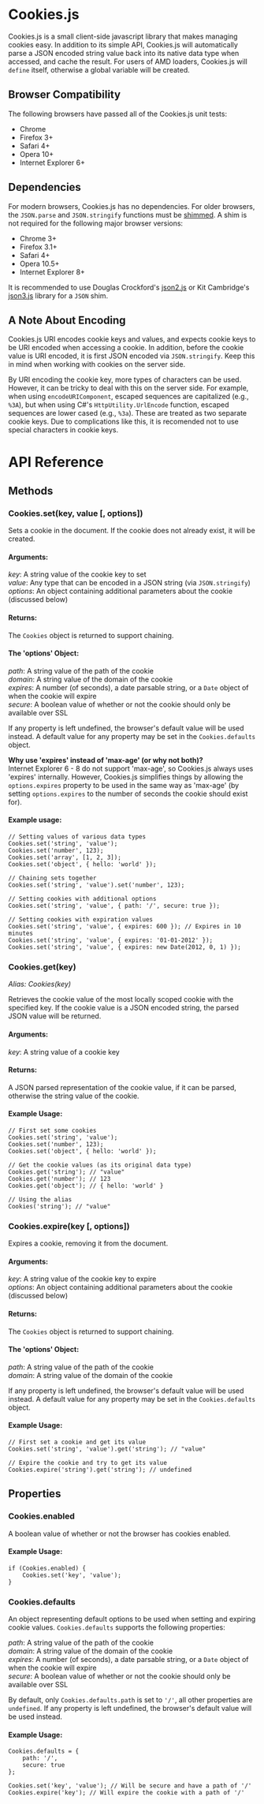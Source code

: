 # Cookies.js

Cookies.js is a small client-side javascript library that makes managing cookies easy.
In addition to its simple API, Cookies.js will automatically parse a JSON encoded string value
back into its native data type when accessed, and cache the result. For users of AMD
loaders, Cookies.js will `define` itself, otherwise a global variable will be created.

## Browser Compatibility

The following browsers have passed all of the Cookies.js unit tests:
- Chrome
- Firefox 3+
- Safari 4+
- Opera 10+
- Internet Explorer 6+

## Dependencies

For modern browsers, Cookies.js has no dependencies. For older browsers, the `JSON.parse` and `JSON.stringify` functions
must be [shimmed](http://en.wikipedia.org/wiki/Shim_\(computing\)). A shim is not required for the following major browser
versions:
- Chrome 3+
- Firefox 3.1+
- Safari 4+
- Opera 10.5+
- Internet Explorer 8+

It is recommended to use Douglas Crockford's [json2.js](https://github.com/douglascrockford/JSON-js) or Kit Cambridge's [json3.js](http://bestiejs.github.com/json3/)
library for a `JSON` shim.

## A Note About Encoding

Cookies.js URI encodes cookie keys and values, and expects cookie keys to be URI encoded when accessing a cookie. In addition,
before the cookie value is URI encoded, it is first JSON encoded via `JSON.stringify`. Keep this in mind when working with cookies on
the server side.

By URI encoding the cookie key, more types of characters can be used. However, it can be tricky to deal with this on the server side.
For example, when using `encodeURIComponent`, escaped sequences are capitalized (e.g., `%3A`), but when using C#'s `HttpUtility.UrlEncode`
function, escaped sequences are lower cased (e.g., `%3a`). These are treated as two separate cookie keys. Due to complications like this,
it is recomended not to use special characters in cookie keys.

# API Reference

## Methods

### Cookies.set(key, value [, options])
Sets a cookie in the document. If the cookie does not already exist, it will be created.

#### Arguments:
*key*: A string value of the cookie key to set  
*value*: Any type that can be encoded in a JSON string (via `JSON.stringify`)  
*options*: An object containing additional parameters about the cookie (discussed below)

#### Returns:
The `Cookies` object is returned to support chaining.

#### The 'options' Object:
*path*: A string value of the path of the cookie  
*domain*: A string value of the domain of the cookie  
*expires*: A number (of seconds), a date parsable string, or a `Date` object of when the cookie will expire  
*secure*: A boolean value of whether or not the cookie should only be available over SSL

If any property is left undefined, the browser's default value will be used instead. A default value
for any property may be set in the `Cookies.defaults` object.

**Why use 'expires' instead of 'max-age' (or why not both)?**  
Internet Explorer 6 - 8 do not support 'max-age', so Cookies.js always uses 'expires' internally.
However, Cookies.js simplifies things by allowing the `options.expires` property to be used in the
same way as 'max-age' (by setting `options.expires` to the number of seconds the cookie should exist for).

#### Example usage:
    // Setting values of various data types
    Cookies.set('string', 'value');
    Cookies.set('number', 123);
    Cookies.set('array', [1, 2, 3]);
    Cookies.set('object', { hello: 'world' });
    
    // Chaining sets together
    Cookies.set('string', 'value').set('number', 123);
    
    // Setting cookies with additional options
    Cookies.set('string', 'value', { path: '/', secure: true });
    
    // Setting cookies with expiration values
    Cookies.set('string', 'value', { expires: 600 }); // Expires in 10 minutes
    Cookies.set('string', 'value', { expires: '01-01-2012' });
    Cookies.set('string', 'value', { expires: new Date(2012, 0, 1) });

### Cookies.get(key)
*Alias: Cookies(key)*

Retrieves the cookie value of the most locally scoped cookie with the specified key.
If the cookie value is a JSON encoded string, the parsed JSON value will be returned.

#### Arguments:
*key*: A string value of a cookie key

#### Returns:
A JSON parsed representation of the cookie value, if it can be parsed, otherwise the string value of the cookie.

#### Example Usage:
    // First set some cookies
    Cookies.set('string', 'value');
    Cookies.set('number', 123);
    Cookies.set('object', { hello: 'world' });
    
    // Get the cookie values (as its original data type)
    Cookies.get('string'); // "value"
    Cookies.get('number'); // 123
    Cookies.get('object'); // { hello: 'world' }
    
    // Using the alias
    Cookies('string'); // "value"
    
### Cookies.expire(key [, options])
Expires a cookie, removing it from the document.

#### Arguments:
*key*: A string value of the cookie key to expire  
*options*: An object containing additional parameters about the cookie (discussed below)

#### Returns:
The `Cookies` object is returned to support chaining.

#### The 'options' Object:
*path*: A string value of the path of the cookie  
*domain*: A string value of the domain of the cookie

If any property is left undefined, the browser's default value will be used instead. A default value
for any property may be set in the `Cookies.defaults` object.

#### Example Usage:
    // First set a cookie and get its value
    Cookies.set('string', 'value').get('string'); // "value"
    
    // Expire the cookie and try to get its value
    Cookies.expire('string').get('string'); // undefined
    

## Properties

### Cookies.enabled
A boolean value of whether or not the browser has cookies enabled.

#### Example Usage:
    if (Cookies.enabled) {
        Cookies.set('key', 'value');
    }

### Cookies.defaults
An object representing default options to be used when setting and expiring cookie values.
`Cookies.defaults` supports the following properties:

*path*: A string value of the path of the cookie  
*domain*: A string value of the domain of the cookie  
*expires*: A number (of seconds), a date parsable string, or a `Date` object of when the cookie will expire  
*secure*: A boolean value of whether or not the cookie should only be available over SSL

By default, only `Cookies.defaults.path` is set to `'/'`, all other properties are `undefined`.
If any property is left undefined, the browser's default value will be used instead.

#### Example Usage:
    Cookies.defaults = {
        path: '/',
        secure: true
    };
    
    Cookies.set('key', 'value'); // Will be secure and have a path of '/'
    Cookies.expire('key'); // Will expire the cookie with a path of '/'